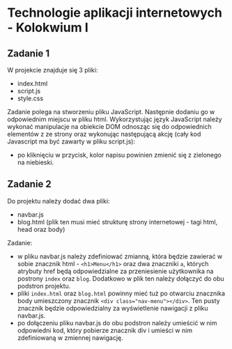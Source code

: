 # Technologie aplikacji internetowych - Kolokwium I

## Zadanie 1

W projekcie znajduje się 3 pliki: 
- index.html
- script.js
- style.css

Zadanie polega na stworzeniu pliku JavaScript. Następnie dodaniu go w odpowiednim miejscu w pliku html.
Wykorzystując język JavaScript należy wykonać manipulacje na obiekcie DOM odnosząc się do odpowiednich elementów z
ze strony oraz wykonując następującą akcję 
(cały kod Javascript ma być zawarty w pliku script.js):
- po kliknięciu w przycisk, kolor napisu powinien zmienić się z zielonego na niebieski.

## Zadanie 2

Do projektu należy dodać dwa pliki:
- navbar.js
- blog.html (plik ten musi mieć strukturę strony internetowej - tagi html, head oraz body)

Zadanie:
- w pliku navbar.js należy zdefiniować zmianną, która będzie zawierać w sobie znacznik html - `<h1>Menu</h1>` oraz dwa znaczniki `a`, 
których atrybuty href będą odpowiedzialne za przeniesienie użytkownika na postrony `index` oraz `blog`. 
Dodatkowo w plik ten należy dołączyć do obu podstron projektu.
- pliki `index.html` oraz `blog.html` powinny mieć tuż po otwarciu znacznika body umieszczony znacznik `<div class="nav-menu"></div>`. 
Ten pusty znacznik będzie odpowiedzialny za wyświetlenie nawigacji z pliku navbar.js.
- po dołączeniu pliku navbar.js do obu podstron należy umieścić w nim odpowiedni kod, który pobierze znacznik div i umieści w nim zdefiniowaną w zmiennej nawigację.